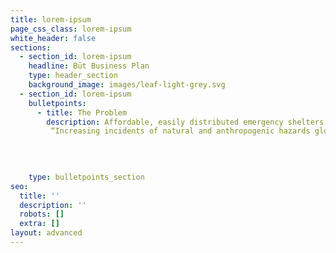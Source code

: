 ```yaml
---
title: lorem-ipsum
page_css_class: lorem-ipsum
white_header: false
sections:
  - section_id: lorem-ipsum
    headline: Büt Business Plan
    type: header_section
    background_image: images/leaf-light-grey.svg
  - section_id: lorem-ipsum
    bulletpoints:
      - title: The Problem
        description: Affordable, easily distributed emergency shelters are often in short supply during an emergency, such as a natural disaster or hiking incident. There has been an increase in the need for disaster-planning products, including personal temporary shelters, to ensure a timely response to an event.1 Disasters also have a significant impact on the environment2 that furthers the damage of the actual event and the subsequent waste. Plastics and inorganic materials are the primary material used in emergency materials for their lightweight feature but further increase the long-term impact of disasters and personal incidents.
         “Increasing incidents of natural and anthropogenic hazards globally have led to a rise in the procurement of necessary equipment and response vehicles by the concerned government agencies.\_There are many incidents in recent times where inadequacy of equipment has caused delays in mitigating the damages. Learning from the past, many countries have increased the necessary disaster response equipment at disposal.”<br />\--\_ Mordor Intelligence on the Emergency Disaster and Response Market\n"
      
          
         

    type: bulletpoints_section
seo:
  title: ''
  description: ''
  robots: []
  extra: []
layout: advanced
---
```

